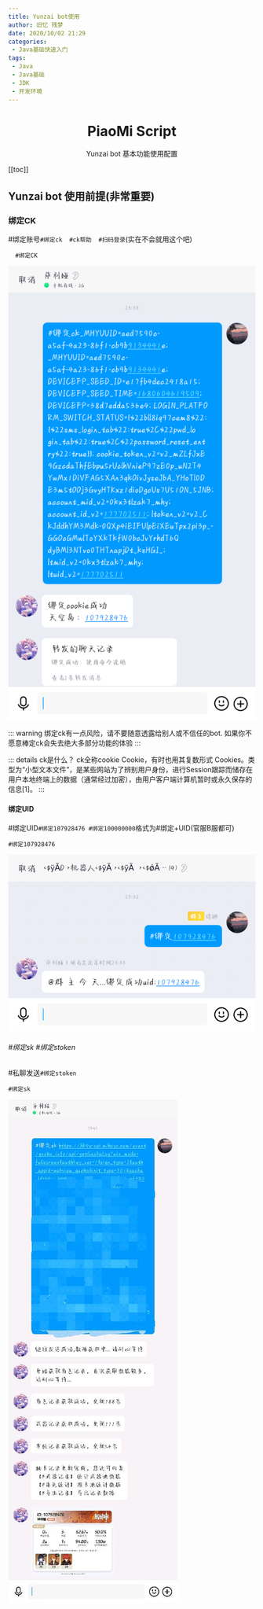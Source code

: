 ```yaml
---
title: Yunzai bot使用
author: 旧忆 残梦
date: 2020/10/02 21:29
categories:
 - Java基础快速入门
tags:
 - Java
 - Java基础
 - JDK
 - 开发环境
---
```


<div align="center">

# PiaoMi Script

 Yunzai bot 基本功能使用配置

</div>

[[toc]]

## Yunzai bot 使用前提(非常重要)

### 绑定CK
  #绑定账号`#绑定ck  #ck帮助  #扫码登录`(实在不会就用这个吧)
  
```
  #绑定CK
```
![An image](/img/图片0.png)

::: warning
绑定ck有一点风险，请不要随意透露给别人或不信任的bot.
如果你不愿意棒定ck会失去绝大多部分功能的体验
:::

::: details
ck是什么？
ck全称cookie
Cookie，有时也用其复数形式 Cookies。类型为“小型文本文件”，是某些网站为了辨别用户身份，进行Session跟踪而储存在用户本地终端上的数据（通常经过加密），由用户客户端计算机暂时或永久保存的信息[1]。
:::

#### 绑定UID
   #绑定UID`#绑定107928476 #绑定100000000`格式为#绑定+UID(官服B服都可)
   
```
#绑定107928476
```
![An image](/img/图片2.png)
  
###### #绑定sk #绑定stoken
   #私聊发送`#绑定stoken`
   
```
#绑定sk
```
![An image](/img/图片3.png)